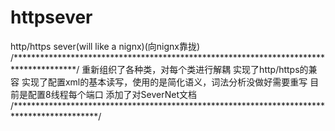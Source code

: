 # httpsever
http/https sever(will like a nignx)(向nignx靠拢)
/**************************************************************************************/
重新组织了各种类，对每个类进行解耦
实现了http/https的兼容
实现了配置xml的基本读写，使用的是简化语义，词法分析没做好需要重写
目前是配置8线程每个端口
添加了对SeverNet文档
/*******************************************************************************************/
